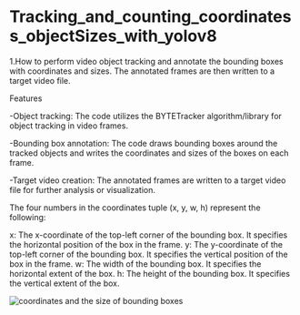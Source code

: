 # Tracking_and_counting_coordinatess_objectSizes_with_yolov8



1.How to perform video object tracking and annotate the bounding boxes with coordinates and sizes. The annotated frames are then written to a target video file.

Features

-Object tracking: The code utilizes the BYTETracker algorithm/library for object tracking in video frames.

-Bounding box annotation: The code draws bounding boxes around the tracked objects and writes the coordinates and sizes of the boxes on each frame.

-Target video creation: The annotated frames are written to a target video file for further analysis or visualization.

The four numbers in the coordinates tuple (x, y, w, h) represent the following:

x: The x-coordinate of the top-left corner of the bounding box. It specifies the horizontal position of the box in the frame.
y: The y-coordinate of the top-left corner of the bounding box. It specifies the vertical position of the box in the frame.
w: The width of the bounding box. It specifies the horizontal extent of the box.
h: The height of the bounding box. It specifies the vertical extent of the box.


![coordinates and the size of bounding boxes](https://github.com/12194916/Tracking_and_counting_coordinatess_objectSizes_with_yolov8/blob/main/coordinates.gif)

